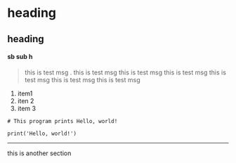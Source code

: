 # heading
## heading
#### sb sub h

> this is test msg . this is test msg this is test msg this is test msg this is test msg this is test msg this is test msg


1. item1
2. iten 2
3. item 3


```
# This program prints Hello, world!

print('Hello, world!')
```
---

this is another section
